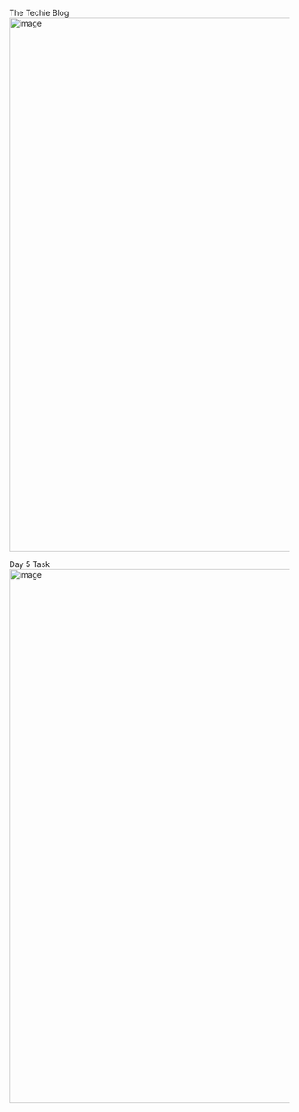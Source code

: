 The Techie Blog
<img width="960" alt="image" src="https://github.com/RanjithaIyyanar/ReactJSTraining/assets/87688314/86fb4cec-65bb-4d4c-b562-ac5a2554b660">

Day 5 Task
<img width="960" alt="image" src="https://github.com/RanjithaIyyanar/ReactJSTraining/assets/87688314/aa80aa5c-2953-48bb-b77c-b4c6bc8fcc12">

